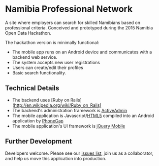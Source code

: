 # Namibia Professional Network

A site where employers can search for skilled Namibians based on professional criteria. Conceived and prototyped during the 2015 Namibia Open Data Hackathon.

The hackathon version is minimally functional:
- The mobile app runs on an Android device and communicates with a backend web service.
- The system accepts new user registrations
- Users can create/edit their profiles
- Basic search functionality.

## Technical Details

- The backend uses [Ruby on Rails](http://en.wikipedia.org/wiki/Ruby_on_Rails]
- The backend's administration framework is [ActiveAdmin](https://github.com/activeadmin/activeadmin)
- The mobile application is Javascript/[HTML5](http://en.wikipedia.org/wiki/HTML5) compiled into an Android application by [PhoneGap](http://en.wikipedia.org/wiki/PhoneGap)
- The mobile application's UI framework is [jQuery Mobile](http://en.wikipedia.org/wiki/JQuery_Mobile)

## Further Development

Developers welcome. Please see our [issues list](https://github.com/abrie/NamibiaProfessionalNetwork/issues), join us as a collaborator, and help us move this application into production. 
